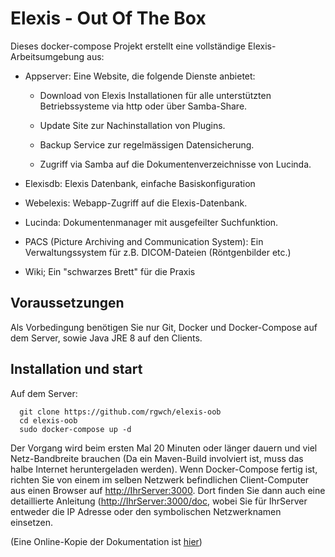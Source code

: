 # Elexis - Out Of The Box

Dieses docker-compose Projekt erstellt eine vollständige Elexis-Arbeitsumgebung aus:

* Appserver: Eine Website, die folgende Dienste anbietet:
  
  * Download von Elexis Installationen für alle unterstützten Betriebssysteme via http oder über 
  Samba-Share.

  * Update Site zur Nachinstallation von Plugins.

  * Backup Service zur regelmässigen Datensicherung.

  * Zugriff via Samba auf die Dokumentenverzeichnisse von Lucinda.

* Elexisdb: Elexis Datenbank, einfache Basiskonfiguration

* Webelexis: Webapp-Zugriff auf die Elexis-Datenbank.

* Lucinda: Dokumentenmanager mit ausgefeilter Suchfunktion.

* PACS (Picture Archiving and Communication System): Ein Verwaltungssystem für z.B. DICOM-Dateien (Röntgenbilder etc.)

* Wiki; Ein "schwarzes Brett" für die Praxis

## Voraussetzungen

Als Vorbedingung benötigen Sie nur Git, Docker und Docker-Compose auf dem Server, sowie Java JRE 8 auf den Clients. 

## Installation und start

Auf dem Server:

      git clone https://github.com/rgwch/elexis-oob
      cd elexis-oob
      sudo docker-compose up -d

Der Vorgang wird beim ersten Mal 20 Minuten oder länger dauern und viel Netz-Bandbreite brauchen (Da ein Maven-Build involviert ist, muss das halbe Internet heruntergeladen werden). Wenn Docker-Compose fertig ist, richten Sie von einem im selben Netzwerk befindlichen Client-Computer aus einen Browser auf <http://IhrServer:3000>. Dort finden Sie dann auch eine detaillierte Anleitung (<http://IhrServer:3000/doc>, wobei Sie für IhrServer entweder die IP Adresse oder den symbolischen Netzwerknamen einsetzen.

(Eine Online-Kopie der Dokumentation ist [hier](https://elexis.ch/oob/doc/#!index.md))

